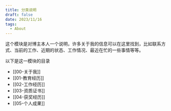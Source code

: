 ```yaml
---
title: 分类说明
draft: false
date: 2023/11/16
tags:
  - About
---
```


这个模块是对博主本人一个说明，许多关于我的信息可以在这里找到，比如联系方式、当前的工作、近期的状态、工作情况、最近在忙的一些事情等等。

以下是这一模块的目录

- [[00-关于我]]
- [[01-教育经历]]
- [[02-工作经历]]
- [[03-资质证书]]
- [[04-获奖经历]]
- [[05-个人成果]]

